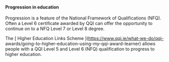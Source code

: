 ####  Progression in education

Progression is a feature of the National Framework of Qualifications (NFQ).
Often a Level 6 certificate awarded by QQI can offer the opportunity to
continue on to a NFQ Level 7 or Level 8 degree.

The [ Higher Education Links Scheme ](https://www.qqi.ie/what-we-do/qqi-
awards/going-to-higher-education-using-my-qqi-award-learner) allows people
with a QQI Level 5 and Level 6 (NFQ) qualification to progress to higher
education.
